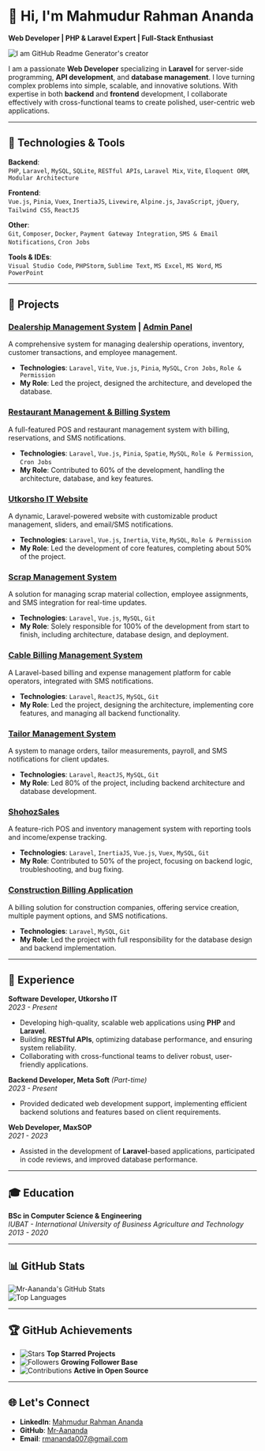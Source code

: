 # 👋 Hi, I'm Mahmudur Rahman Ananda  
**Web Developer | PHP & Laravel Expert | Full-Stack Enthusiast**

![I am GitHub Readme Generator's creator](https://scontent.fdac24-2.fna.fbcdn.net/v/t39.30808-6/460993089_1930617047366039_7025673507284885589_n.jpg?_nc_cat=108&ccb=1-7&_nc_sid=127cfc&_nc_eui2=AeGNQxewgVKEydFVk_QrlRweAhx8ArNQg8ICHHwCs1CDwtLsCDIoDUsx5SL4r8g7wCXyoFVBgiHka5vWf_N4C389&_nc_ohc=DRdQE4OCFP4Q7kNvgEvlb7s&_nc_ht=scontent.fdac24-2.fna&oh=00_AYDTcYd5rFgrx2T7oLiwE41ymvqOWSZ6OXWMqjsN8g_meA&oe=66F4C0CB)

I am a passionate **Web Developer** specializing in **Laravel** for server-side programming, **API development**, and **database management**. I love turning complex problems into simple, scalable, and innovative solutions. With expertise in both **backend** and **frontend** development, I collaborate effectively with cross-functional teams to create polished, user-centric web applications.

---

## 🔧 Technologies & Tools  
**Backend**:  
`PHP`, `Laravel`, `MySQL`, `SQLite`, `RESTful APIs`, `Laravel Mix`, `Vite`, `Eloquent ORM`, `Modular Architecture`  

**Frontend**:  
`Vue.js`, `Pinia`, `Vuex`, `InertiaJS`, `Livewire`, `Alpine.js`, `JavaScript`, `jQuery`, `Tailwind CSS`, `ReactJS`  

**Other**:  
`Git`, `Composer`, `Docker`, `Payment Gateway Integration`, `SMS & Email Notifications`, `Cron Jobs`  

**Tools & IDEs**:  
`Visual Studio Code`, `PHPStorm`, `Sublime Text`, `MS Excel`, `MS Word`, `MS PowerPoint`

---

## 🚀 Projects

### [Dealership Management System](http://khurak.almakgroup.com) | [Admin Panel](http://tandur.almakgroup.com/admin/login)  
A comprehensive system for managing dealership operations, inventory, customer transactions, and employee management.  
- **Technologies**: `Laravel`, `Vite`, `Vue.js`, `Pinia`, `MySQL`, `Cron Jobs`, `Role & Permission`  
- **My Role**: Led the project, designed the architecture, and developed the database.

### [Restaurant Management & Billing System](http://ayesh.almakgroup.com)  
A full-featured POS and restaurant management system with billing, reservations, and SMS notifications.  
- **Technologies**: `Laravel`, `Vue.js`, `Pinia`, `Spatie`, `MySQL`, `Role & Permission`, `Cron Jobs`  
- **My Role**: Contributed to 60% of the development, handling the architecture, database, and key features.

### [Utkorsho IT Website](http://utkorshoit.com)  
A dynamic, Laravel-powered website with customizable product management, sliders, and email/SMS notifications.  
- **Technologies**: `Laravel`, `Vue.js`, `Inertia`, `Vite`, `MySQL`, `Role & Permission`  
- **My Role**: Led the development of core features, completing about 50% of the project.

### [Scrap Management System](http://bokulstore.apsbd.xyz)  
A solution for managing scrap material collection, employee assignments, and SMS integration for real-time updates.  
- **Technologies**: `Laravel`, `Vue.js`, `MySQL`, `Git`  
- **My Role**: Solely responsible for 100% of the development from start to finish, including architecture, database design, and deployment.

### [Cable Billing Management System](https://github.com/Mr-Aananda/cable-billing-management)  
A Laravel-based billing and expense management platform for cable operators, integrated with SMS notifications.  
- **Technologies**: `Laravel`, `ReactJS`, `MySQL`, `Git`  
- **My Role**: Led the project, designing the architecture, implementing core features, and managing all backend functionality.

### [Tailor Management System](http://fops.shohozsalesbd.xyz)  
A system to manage orders, tailor measurements, payroll, and SMS notifications for client updates.  
- **Technologies**: `Laravel`, `ReactJS`, `MySQL`, `Git`  
- **My Role**: Led 80% of the project, including backend architecture and database development.

### [ShohozSales](https://shohozsales.com)  
A feature-rich POS and inventory management system with reporting tools and income/expense tracking.  
- **Technologies**: `Laravel`, `InertiaJS`, `Vue.js`, `Vuex`, `MySQL`, `Git`  
- **My Role**: Contributed to 50% of the project, focusing on backend logic, troubleshooting, and bug fixing.

### [Construction Billing Application](https://www.account.ranbuilders.com)  
A billing solution for construction companies, offering service creation, multiple payment options, and SMS notifications.  
- **Technologies**: `Laravel`, `MySQL`, `Git`  
- **My Role**: Led the project with full responsibility for the database design and backend implementation.

---

## 🌟 Experience

**Software Developer, Utkorsho IT**  
_2023 - Present_  
- Developing high-quality, scalable web applications using **PHP** and **Laravel**.
- Building **RESTful APIs**, optimizing database performance, and ensuring system reliability.
- Collaborating with cross-functional teams to deliver robust, user-friendly applications.

**Backend Developer, Meta Soft** _(Part-time)_  
_2023 - Present_  
- Provided dedicated web development support, implementing efficient backend solutions and features based on client requirements.

**Web Developer, MaxSOP**  
_2021 - 2023_  
- Assisted in the development of **Laravel**-based applications, participated in code reviews, and improved database performance.

---

## 🎓 Education

**BSc in Computer Science & Engineering**  
_IUBAT - International University of Business Agriculture and Technology_  
_2013 - 2020_

---

## 📊 GitHub Stats

![Mr-Aananda's GitHub Stats](https://github-readme-stats.vercel.app/api?username=Mr-Aananda&show_icons=true&theme=radical&count_private=true)  
![Top Languages](https://github-readme-stats.vercel.app/api/top-langs/?username=Mr-Aananda&layout=compact&theme=radical&langs_count=8)

---

## 🏆 GitHub Achievements

- ![Stars](https://img.shields.io/github/stars/Mr-Aananda?style=flat-square&logo=github) **Top Starred Projects**
- ![Followers](https://img.shields.io/github/followers/Mr-Aananda?style=flat-square&logo=github) **Growing Follower Base**
- ![Contributions](https://img.shields.io/github/contributions/year/Mr-Aananda?style=flat-square) **Active in Open Source**

---

## 🌐 Let's Connect

- **LinkedIn**: [Mahmudur Rahman Ananda](https://linkedin.com/in/mr-aananda)  
- **GitHub**: [Mr-Aananda](https://github.com/Mr-Aananda)  
- **Email**: [rmananda007@gmail.com](mailto:rmananda007@gmail.com)
